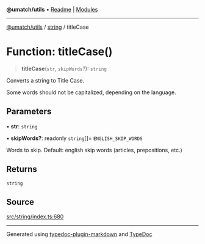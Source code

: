 **@umatch/utils** • [Readme](../../index.md) \| [Modules](../../modules.md)

***

[@umatch/utils](../../modules.md) / [string](../index.md) / titleCase

# Function: titleCase()

> **titleCase**(`str`, `skipWords`?): `string`

Converts a string to Title Case.

Some words should not be capitalized, depending on the language.

## Parameters

• **str**: `string`

• **skipWords?**: readonly `string`[]= `ENGLISH_SKIP_WORDS`

Words to skip. Default: english skip words (articles, prepositions, etc.)

## Returns

`string`

## Source

[src/string/index.ts:680](https://github.com/umatch-oficial/utils/blob/f37b7e4/src/string/index.ts#L680)

***

Generated using [typedoc-plugin-markdown](https://www.npmjs.com/package/typedoc-plugin-markdown) and [TypeDoc](https://typedoc.org/)
